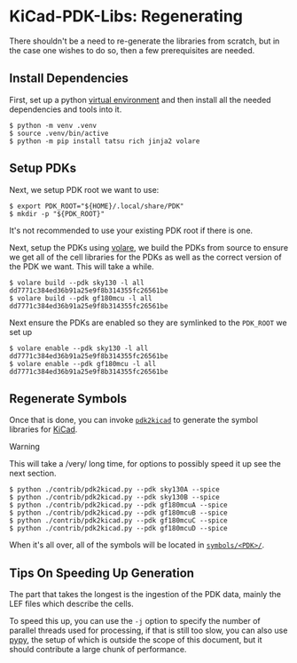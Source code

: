 # KiCad-PDK-Libs: Regenerating

There shouldn't be a need to re-generate the libraries from scratch, but in the case one wishes to do so, then a few prerequisites are needed.

## Install Dependencies

First, set up a python [virtual environment](https://docs.python.org/3/tutorial/venv.html) and then install all the needed dependencies and tools into it.

```
$ python -m venv .venv
$ source .venv/bin/active
$ python -m pip install tatsu rich jinja2 volare
```
## Setup PDKs

Next, we setup PDK root we want to use:

```
$ export PDK_ROOT="${HOME}/.local/share/PDK"
$ mkdir -p "${PDK_ROOT}"
```

It's not recommended to use your existing PDK root if there is one.

Next, setup the PDKs using [volare], we build the PDKs from source to ensure we get all of the cell libraries for the PDKs as well as the correct version of the PDK we want. This will take a while.

```
$ volare build --pdk sky130 -l all dd7771c384ed36b91a25e9f8b314355fc26561be
$ volare build --pdk gf180mcu -l all dd7771c384ed36b91a25e9f8b314355fc26561be

```

Next ensure the PDKs are enabled so they are symlinked to the `PDK_ROOT` we set up

```
$ volare enable --pdk sky130 -l all dd7771c384ed36b91a25e9f8b314355fc26561be
$ volare enable --pdk gf180mcu -l all dd7771c384ed36b91a25e9f8b314355fc26561be
```

## Regenerate Symbols

Once that is done, you can invoke [`pdk2kicad`](./contrib/pdk2kicad.py) to generate the symbol libraries for [KiCad].

> [!WARNING]
> This will take a /very/ long time, for options to possibly speed  it up see the next section.

```
$ python ./contrib/pdk2kicad.py --pdk sky130A --spice
$ python ./contrib/pdk2kicad.py --pdk sky130B --spice
$ python ./contrib/pdk2kicad.py --pdk gf180mcuA --spice
$ python ./contrib/pdk2kicad.py --pdk gf180mcuB --spice
$ python ./contrib/pdk2kicad.py --pdk gf180mcuC --spice
$ python ./contrib/pdk2kicad.py --pdk gf180mcuD --spice
```

When it's all over, all of the symbols will be located in [`symbols/<PDK>/`](./symbols/).

## Tips On Speeding Up Generation

The part that takes the longest is the ingestion of the PDK data, mainly the LEF files which describe the cells.

To speed this up, you can use the `-j` option to specify the number of parallel threads used for processing, if that is still too slow, you can also use [pypy], the setup of which is outside the scope of this document, but it should contribute a large chunk of performance.


[KiCad]: https://www.kicad.org/
[sky130]: https://skywater-pdk.readthedocs.io/en/main/
[gf180mcu]: https://gf180mcu-pdk.readthedocs.io/en/latest/
[open_pdk]: https://github.com/RTimothyEdwards/open_pdks
[volare]: https://github.com/efabless/volare
[pypy]: https://www.pypy.org/
